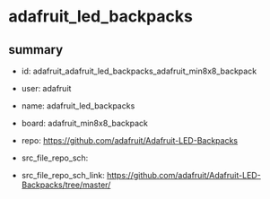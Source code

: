 # adafruit_led_backpacks
 
## summary 
* id: adafruit_adafruit_led_backpacks_adafruit_min8x8_backpack
* user: adafruit
* name: adafruit_led_backpacks
* board: adafruit_min8x8_backpack
* repo: https://github.com/adafruit/Adafruit-LED-Backpacks



* src_file_repo_sch: 
* src_file_repo_sch_link: https://github.com/adafruit/Adafruit-LED-Backpacks/tree/master/






